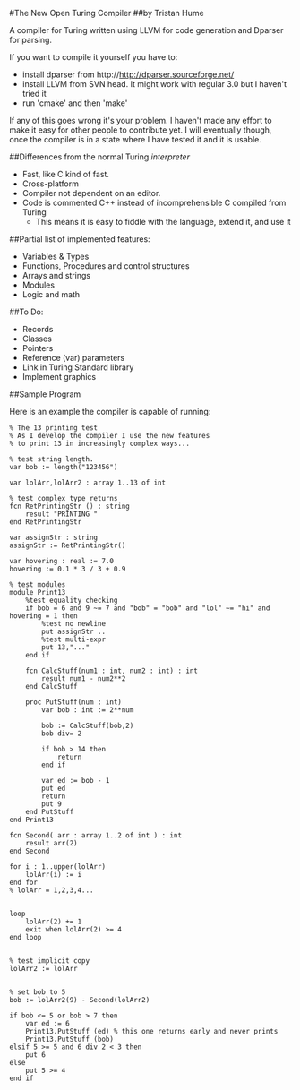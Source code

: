 #The New Open Turing Compiler
##by Tristan Hume

A compiler for Turing written using LLVM for code generation and Dparser for parsing.

If you want to compile it yourself you have to:
 * install dparser from http://http://dparser.sourceforge.net/
 * install LLVM from SVN head. It might work with regular 3.0 but I haven't tried it
 * run 'cmake' and then 'make'

If any of this goes wrong it's your problem. I haven't made any effort to make it easy for other people to contribute yet.
I will eventually though, once the compiler is in a state where I have tested it and it is usable.

##Differences from the normal Turing *interpreter*
 * Fast, like C kind of fast.
 * Cross-platform
 * Compiler not dependent on an editor.
 * Code is commented C++ instead of incomprehensible C compiled from Turing
 	* This means it is easy to fiddle with the language, extend it, and use it

##Partial list of implemented features:
 * Variables & Types
 * Functions, Procedures and control structures
 * Arrays and strings
 * Modules
 * Logic and math

##To Do:
 * Records
 * Classes
 * Pointers
 * Reference (var) parameters
 * Link in Turing Standard library
 * Implement graphics

##Sample Program

Here is an example the compiler is capable of running:

```
% The 13 printing test
% As I develop the compiler I use the new features
% to print 13 in increasingly complex ways...

% test string length.
var bob := length("123456")

var lolArr,lolArr2 : array 1..13 of int

% test complex type returns
fcn RetPrintingStr () : string
    result "PRINTING "
end RetPrintingStr

var assignStr : string
assignStr := RetPrintingStr()

var hovering : real := 7.0
hovering := 0.1 * 3 / 3 + 0.9

% test modules
module Print13
    %test equality checking
    if bob = 6 and 9 ~= 7 and "bob" = "bob" and "lol" ~= "hi" and hovering = 1 then
        %test no newline
        put assignStr ..
        %test multi-expr
        put 13,"..."
    end if

    fcn CalcStuff(num1 : int, num2 : int) : int
        result num1 - num2**2
    end CalcStuff

    proc PutStuff(num : int)
        var bob : int := 2**num

        bob := CalcStuff(bob,2)
        bob div= 2

        if bob > 14 then
            return
        end if

        var ed := bob - 1    
        put ed
        return
        put 9
    end PutStuff
end Print13

fcn Second( arr : array 1..2 of int ) : int
    result arr(2)
end Second

for i : 1..upper(lolArr)
    lolArr(i) := i
end for
% lolArr = 1,2,3,4...


loop
    lolArr(2) += 1
    exit when lolArr(2) >= 4
end loop


% test implicit copy
lolArr2 := lolArr


% set bob to 5
bob := lolArr2(9) - Second(lolArr2)

if bob <= 5 or bob > 7 then
    var ed := 6
    Print13.PutStuff (ed) % this one returns early and never prints
    Print13.PutStuff (bob)
elsif 5 >= 5 and 6 div 2 < 3 then
    put 6
else
    put 5 >= 4
end if
 ```